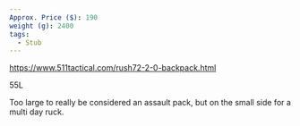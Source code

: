 ```yaml
---
Approx. Price ($): 190
weight (g): 2400
tags:
  - Stub
---
```

https://www.511tactical.com/rush72-2-0-backpack.html

55L

Too large to really be considered an assault pack, but on the small side for a multi day ruck. 